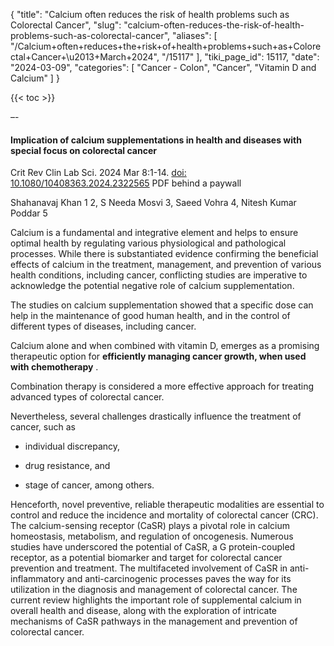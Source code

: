{
  "title": "Calcium often reduces the risk of health problems such as Colorectal Cancer",
  "slug": "calcium-often-reduces-the-risk-of-health-problems-such-as-colorectal-cancer",
  "aliases": [
    "/Calcium+often+reduces+the+risk+of+health+problems+such+as+Colorectal+Cancer+\u2013+March+2024",
    "/15117"
  ],
  "tiki_page_id": 15117,
  "date": "2024-03-09",
  "categories": [
    "Cancer - Colon",
    "Cancer",
    "Vitamin D and Calcium"
  ]
}

{{< toc >}}

–-

#### Implication of calcium supplementations in health and diseases with special focus on colorectal cancer

Crit Rev Clin Lab Sci. 2024 Mar 8:1-14. [doi: 10.1080/10408363.2024.2322565](https://doi.org/10.1080/10408363.2024.2322565) PDF behind a paywall

Shahanavaj Khan 1 2, S Needa Mosvi 3, Saeed Vohra 4, Nitesh Kumar Poddar 5

Calcium is a fundamental and integrative element and helps to ensure optimal health by regulating various physiological and pathological processes. While there is substantiated evidence confirming the beneficial effects of calcium in the treatment, management, and prevention of various health conditions, including cancer, conflicting studies are imperative to acknowledge the potential negative role of calcium supplementation. 

The studies on calcium supplementation showed that a specific dose can help in the maintenance of good human health, and in the control of different types of diseases, including cancer. 

Calcium alone and when combined with vitamin D, emerges as a promising therapeutic option for  **efficiently managing cancer growth, when used with chemotherapy** . 

Combination therapy is considered a more effective approach for treating advanced types of colorectal cancer. 

Nevertheless, several challenges drastically influence the treatment of cancer, such as 

* individual discrepancy, 

* drug resistance, and 

* stage of cancer, among others. 

Henceforth, novel preventive, reliable therapeutic modalities are essential to control and reduce the incidence and mortality of colorectal cancer (CRC). The calcium-sensing receptor (CaSR) plays a pivotal role in calcium homeostasis, metabolism, and regulation of oncogenesis. Numerous studies have underscored the potential of CaSR, a G protein-coupled receptor, as a potential biomarker and target for colorectal cancer prevention and treatment. The multifaceted involvement of CaSR in anti-inflammatory and anti-carcinogenic processes paves the way for its utilization in the diagnosis and management of colorectal cancer. The current review highlights the important role of supplemental calcium in overall health and disease, along with the exploration of intricate mechanisms of CaSR pathways in the management and prevention of colorectal cancer.
